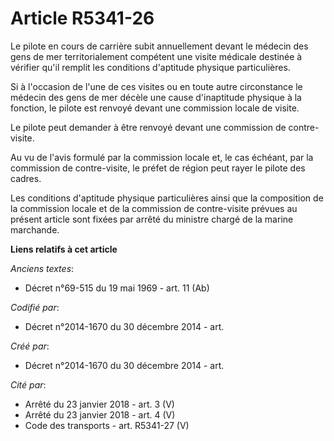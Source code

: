 # Article R5341-26

Le pilote en cours de carrière subit annuellement devant le médecin des gens de mer territorialement compétent une visite
médicale destinée à vérifier qu'il remplit les conditions d'aptitude physique particulières.

Si à l'occasion de l'une de ces visites ou en toute autre circonstance le médecin des gens de mer décèle une cause
d'inaptitude physique à la fonction, le pilote est renvoyé devant une commission locale de visite.

Le pilote peut demander à être renvoyé devant une commission de contre-visite.

Au vu de l'avis formulé par la commission locale et, le cas échéant, par la commission de contre-visite, le préfet de région
peut rayer le pilote des cadres.

Les conditions d'aptitude physique particulières ainsi que la composition de la commission locale et de la commission de
contre-visite prévues au présent article sont fixées par arrêté du ministre chargé de la marine marchande.

**Liens relatifs à cet article**

_Anciens textes_:

  - Décret n°69-515 du 19 mai 1969 - art. 11 (Ab)

_Codifié par_:

  - Décret n°2014-1670 du 30 décembre 2014 - art.

_Créé par_:

  - Décret n°2014-1670 du 30 décembre 2014 - art.

_Cité par_:

  - Arrêté du 23 janvier 2018 - art. 3 (V)
  - Arrêté du 23 janvier 2018 - art. 4 (V)
  - Code des transports - art. R5341-27 (V)
